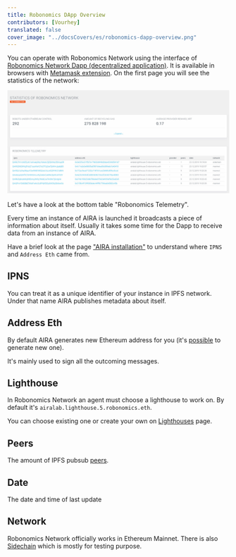 ```yaml
---
title: Robonomics DApp Overview
contributors: [Vourhey]
translated: false
cover_image: "../docsCovers/es/robonomics-dapp-overview.png"
---
```


You can operate with Robonomics Network using the interface of [Robonomics Network Dapp (decentralized application)](https://dapp.robonomics.network/#/). It is available in browsers with [Metamask extension](https://metamask.io). On the first page you will see the statistics of the network:

![Robonomics DApp's first page](../images/robonomics_dapp_first_page.jpg "Robonomics DApp's first page")

Let's have a look at the bottom table "Robonomics Telemetry".

Every time an instance of AIRA is launched it broadcasts a piece of information about itself. Usually it takes some time for the Dapp to receive data from an instance of AIRA.

Have a brief look at the page ["AIRA installation"](/docs/aira-installation) to understand where `IPNS` and `Address Eth` came from.

## IPNS

You can treat it as a unique identifier of your instance in IPFS network. Under that name AIRA publishes metadata about itself.

## Address Eth

By default AIRA generates new Ethereum address for you (it's [possible](/docs/aira-faq#how-to-change-ethereum-address-of-aira) to generate new one).

It's mainly used to sign all the outcoming messages.

## Lighthouse

In Robonomics Network an agent must choose a lighthouse to work on. By default it's `airalab.lighthouse.5.robonomics.eth`.

You can choose existing one or create your own on [Lighthouses](https://dapp.robonomics.network/#/lighthouse) page.

## Peers

The amount of IPFS pubsub [peers](/docs/aira-faq#how-to-check-the-quantity-of-ipfs-peers).

## Date

The date and time of last update

## Network

Robonomics Network officially works in Ethereum Mainnet.
There is also [Sidechain](https://github.com/airalab/airalab-sidechain) which is mostly for testing purpose.


